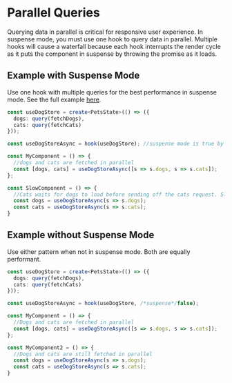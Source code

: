 # Parallel Queries

Querying data in parallel is critical for responsive user experience. In suspense mode, you must use one hook to query data in parallel. Multiple hooks will cause a waterfall because each hook interrupts the render cycle as it puts the component in suspense by throwing the promise as it loads.

## Example with Suspense Mode

Use one hook with multiple queries for the best performance in suspense mode. See the full example [here](https://codesandbox.io/p/sandbox/vy9292).

```typescript {10}
const useDogStore = create<PetsState>(() => ({
  dogs: query(fetchDogs),
  cats: query(fetchCats)
}));

const useDogStoreAsync = hook(useDogStore); //suspense mode is true by default

const MyComponent = () => {
  //dogs and cats are fetched in parallel
  const [dogs, cats] = useDogStoreAsync([s => s.dogs, s => s.cats]);
};

const SlowComponent = () => {
  //Cats waits for dogs to load before sending off the cats request. Slow!!!
  const dogs = useDogStoreAsync(s => s.dogs);
  const cats = useDogStoreAsync(s => s.cats);
}
```

## Example without Suspense Mode

Use either pattern when not in suspense mode. Both are equally performant.

```typescript
const useDogStore = create<PetsState>(() => ({
  dogs: query(fetchDogs),
  cats: query(fetchCats)
}));

const useDogStoreAsync = hook(useDogStore, /*suspense*/false);

const MyComponent = () => {
  //Dogs and cats are fetched in parallel
  const [dogs, cats] = useDogStoreAsync([s => s.dogs, s => s.cats]);
};

const MyComponent2 = () => {
  //Dogs and cats are still fetched in parallel
  const dogs = useDogStoreAsync(s => s.dogs);
  const cats = useDogStoreAsync(s => s.cats);
}
```